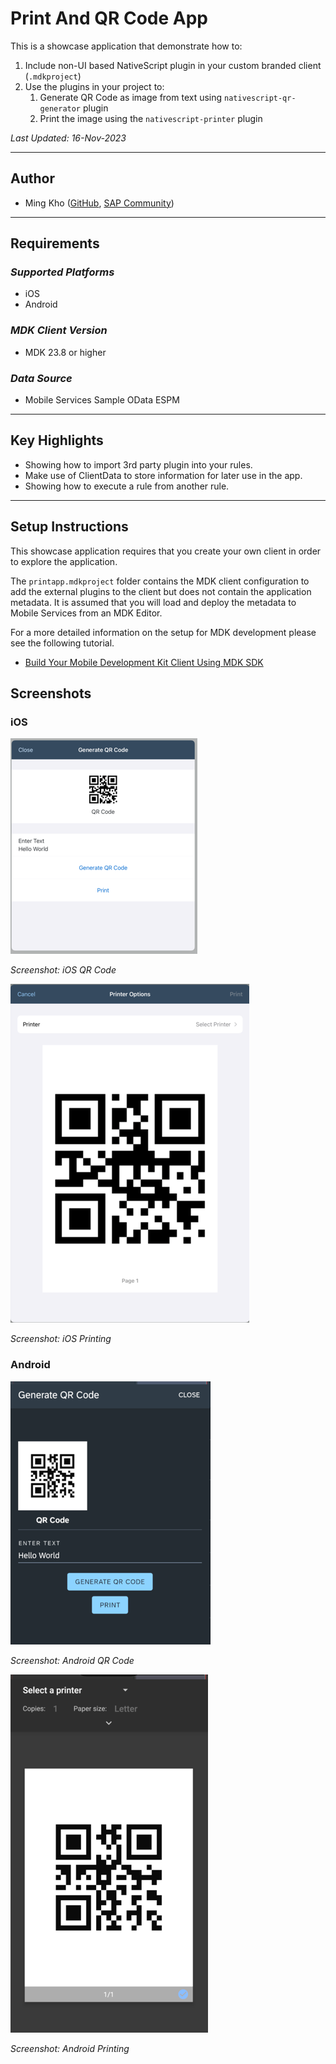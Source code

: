 # Print And QR Code App

This is a showcase application that demonstrate how to:

1. Include non-UI based NativeScript plugin in your custom branded client (`.mdkproject`)
2. Use the plugins in your project to:
      1. Generate QR Code as image from text using `nativescript-qr-generator` plugin
      2. Print the image using the `nativescript-printer` plugin

*Last Updated: 16-Nov-2023*

***

## Author

* Ming Kho ([GitHub](https://github.com/mingkho), [SAP Community](https://people.sap.com/ming.kho))

***

## Requirements

### *Supported Platforms*

* iOS
* Android

### *MDK Client Version*

* MDK 23.8 or higher

### *Data Source*

* Mobile Services Sample OData ESPM

***

## Key Highlights

* Showing how to import 3rd party plugin into your rules.
* Make use of ClientData to store information for later use in the app.
* Showing how to execute a rule from another rule.

***

## Setup Instructions

This showcase application requires that you create your own client in order to explore the application.  

The `printapp.mdkproject` folder contains the MDK client configuration to add the external plugins to the client but does not contain the application metadata.  It is assumed that you will load and deploy the metadata to Mobile Services from an MDK Editor.

For a more detailed information on the setup for MDK development please see the following tutorial.

* [Build Your Mobile Development Kit Client Using MDK SDK](https://developers.sap.com/tutorials/cp-mobile-dev-kit-build-client.html)

## Screenshots

### iOS

![iOS QR Code](./Screenshots/iOS1.png)

*Screenshot: iOS QR Code*

![iOS Printing](./Screenshots/iOS2.png)

*Screenshot: iOS Printing*

### Android

![Android QR Code](./Screenshots/Android1.png)

*Screenshot: Android QR Code*

![Android Printing](./Screenshots/Android2.png)

*Screenshot: Android Printing*
